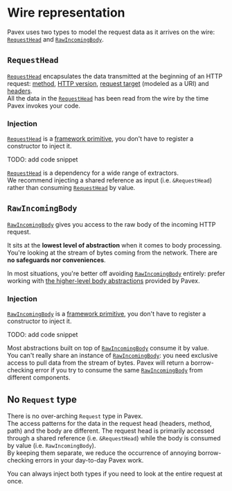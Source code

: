 # Wire representation

Pavex uses two types to model the request data as it arrives on the wire: [`RequestHead`][RequestHead]
and [`RawIncomingBody`][RawIncomingBody].  

## `RequestHead`

[`RequestHead`][RequestHead] encapsulates the data transmitted at the beginning of an HTTP request: [method][RequestHead::method],
[HTTP version][RequestHead::version], [request target][RequestHead::uri] (modeled as a URI)
and [headers][RequestHead::headers].  
All the data in the [`RequestHead`][RequestHead] has been read from the wire by the time Pavex
invokes your code.

### Injection

[`RequestHead`][RequestHead] is a [framework primitive](../dependency_injection/core_concepts/framework_primitives.md), 
you don't have to register a constructor to inject it.  

TODO: add code snippet

[`RequestHead`][RequestHead] is a dependency for a wide range of extractors.  
We recommend injecting a shared reference as input (i.e. `&RequestHead`)
rather than consuming [`RequestHead`][RequestHead] by value.

## `RawIncomingBody`

[`RawIncomingBody`][RawIncomingBody] gives you access to the raw body of the incoming HTTP request.  

It sits at the **lowest level of abstraction** when it comes to body processing.
You're looking at the stream of bytes coming from the network.
There are **no safeguards nor conveniences**.

In most situations, you're better off avoiding [`RawIncomingBody`][RawIncomingBody] entirely: prefer working with [the
higher-level body abstractions](body.md) provided by Pavex.

### Injection

[`RawIncomingBody`][RawIncomingBody] is a [framework primitive](../dependency_injection/core_concepts/framework_primitives.md),
you don't have to register a constructor to inject it.

TODO: add code snippet

Most abstractions built on top of [`RawIncomingBody`][RawIncomingBody] consume it by value.  
You can't really share an instance of [`RawIncomingBody`][RawIncomingBody]: you need exclusive access to pull
data from the stream of bytes.
Pavex will return a borrow-checking error if you try to consume the same [`RawIncomingBody`][RawIncomingBody] from different components.

## No `Request` type

There is no over-arching `Request` type in Pavex.  
The access patterns for the data in the request head (headers, method, path) 
and the body are different. The request head is primarily accessed through a shared reference
(i.e. `&RequestHead`) while the body is consumed by value (i.e. `RawIncomingBody`).  
By keeping them separate, we reduce the occurrence of annoying borrow-checking errors
in your day-to-day Pavex work.  

You can always inject both types if you need to look at the entire request at once.

[RequestHead]: ../../api_reference/pavex/request/struct.RequestHead.html
[RequestHead::version]: ../../api_reference/pavex/request/struct.RequestHead.html#structfield.version
[RequestHead::method]: ../../api_reference/pavex/request/struct.RequestHead.html#structfield.method
[RequestHead::headers]: ../../api_reference/pavex/request/struct.RequestHead.html#structfield.headers
[RequestHead::uri]: ../../api_reference/pavex/request/struct.RequestHead.html#structfield.uri
[RawIncomingBody]: ../../api_reference/pavex/request/body/struct.RawIncomingBody.html
